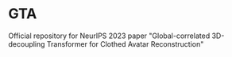 # GTA
Official repository for NeurIPS 2023 paper "Global-correlated 3D-decoupling Transformer for Clothed Avatar Reconstruction"
